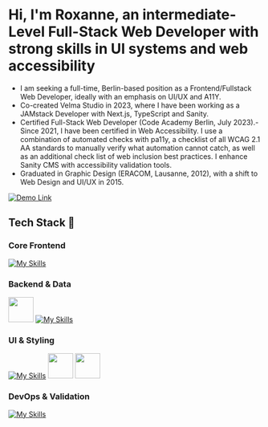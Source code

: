 # Hi, I'm Roxanne, an intermediate-Level Full-Stack Web Developer with strong skills in UI systems and web accessibility
- I am seeking a full-time, Berlin-based position as a Frontend/Fullstack Web Developer, ideally with an emphasis on UI/UX and A11Y.
- Co-created Velma Studio in 2023, where I have been working as a JAMstack Developer with Next.js, TypeScript and Sanity.
- Certified Full-Stack Web Developer (Code Academy Berlin, July 2023).- Since 2021, I have been certified in Web Accessibility. I use a combination of automated checks with pa11y, a checklist of all WCAG 2.1 AA standards to manually verify what automation cannot catch, as well as an additional check list of web inclusion best practices. I enhance Sanity CMS with accessibility validation tools. 
- Graduated in Graphic Design (ERACOM, Lausanne, 2012), with a shift to Web Design and UI/UX in 2015.


<a href="https://github.com/ROXBOZ/pvssy-talk-app-router">
  <img src="https://img.shields.io/badge/SEE%20THE%20DEMO-FF1493?style=for-the-badge&logo=rocket&logoColor=white" alt="Demo Link"/>
</a>



 
## Tech Stack 🍜
### Core Frontend
[![My Skills](https://skillicons.dev/icons?i=html,css,js,ts,react,nextjs,regex)]()
### Backend & Data
<img src="https://www.svgrepo.com/show/354309/sanity.svg" width="50"/> [![My Skills](https://skillicons.dev/icons?i=mongodb,express,nodejs,graphql,firebase)]()

### UI & Styling
[![My Skills](https://skillicons.dev/icons?i=figma,sass,tailwind)]()
<img src="https://www.svgrepo.com/show/354397/storybook-icon.svg" width="50" />
<img src="https://webcurate.co/assets/images/tool-favicons/CNEpncJ.webp" width="50" />


### DevOps & Validation
[![My Skills](https://skillicons.dev/icons?i=git,github,jest,githubactions)]()




